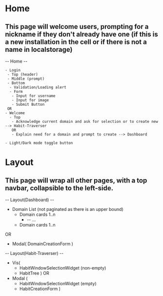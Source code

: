 # Home

## This page will welcome users, prompting for a nickname if they don't already have one (if this is a new installation in the cell or if there is not a name in localstorage)

-- Home --

  <!-- -- Login asking for username and image -- / -- Welcome message --
    -- Redirects once a nickname has been established, either to a new domain or to view habits -->

    - Login
     - Top (header)
     - Middle (prompt)
     - Bottom
      - Validation/Loading alert
      - Form
       - Input for username
       - Input for image
       - Submit Button
     OR
    - Welcome
      - Top
       - Acknowledge current domain and ask for selection or to create new --> Habit-Traverser
       OR
       - Explain need for a domain and prompt to create --> Dashboard

    - Light/Dark mode toggle button

# Layout

## This page will wrap all other pages, with a top navbar, collapsible to the left-side.

-- Layout(Dashboard) --

  <!-- -- Asks for a first life domain -- / -- Lists life domains for selection --
  -- Redirects to habit-traverser once a domain has been created/picked -->

- Domain List (not paginated as there is an upper bound)
  - Domain cards 1..n
    - -- ...
  - Domain cards 1..n

OR

- Modal(
  DomainCreationForm
  )

-- Layout(Habit-Traverser) --

  <!-- -- Asks for a first habit -- // -- Shows the full habit tree (must be loaded first)
  -- Allows th -->

- Vis(
  - HabitWindowSelectionWidget (non-empty)
  - HabitTree
    )
    OR
- Modal (
  - HabitWindowSelectionWidget (empty)
  - HabitCreationForm
    )

